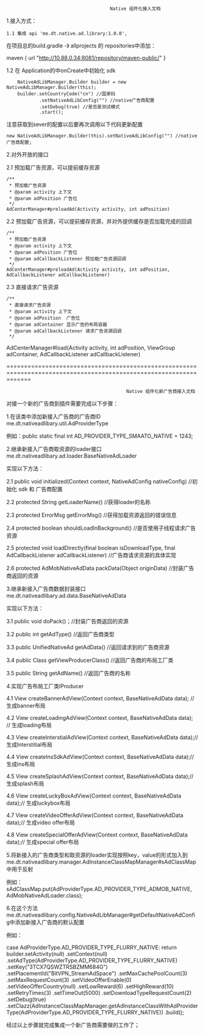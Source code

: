                                           Native 组件化接入文档
                                          


1.接入方式：

	1.1 集成 api 'me.dt.native.ad.library:1.0.0',

  在项目总的build.gradle -》 allprojects 的 repositories中添加：

  maven { url "http://10.88.0.34:8081/repository/maven-public/" }

   1.2 在 Application的中onCreate中初始化 sdk

        NativeAdLibManager.Builder builder = new NativeAdLibManager.Builder(this); 
        builder.setCountryCode("cn") //国家码
                .setNativeAdLibConfig("") //native广告商配置
                .setDebug(true) //是否是测试模式
                .start(); 

   注意获取到sever的配置以后要再次调用以下代码更新配置  
     
    new NativeAdLibManager.Builder(this).setNativeAdLibConfig("") //native广告商配置; 
       
            
                

2.对外开放的接口

  2.1  预加载广告资源，可以提前缓存资源

    /**
     * 预加载广告资源
     * @param activity 上下文
     * @param adPosition 广告位
     */
    AdCenterManager#preloadAd(Activity activity, int adPosition)

  2.2  预加载广告资源，可以提前缓存资源，并对外提供缓存是否加载完成的回调

  	/**
     * 预加载广告资源
     * @param activity 上下文
     * @param adPosition 广告位
     * @param adCallbackListener 预加载广告资源回调
     */
    AdCenterManager#preloadAd(Activity activity, int adPosition, AdCallbackListener adCallbackListener)


  2.3 直接请求广告资源


    /**
     * 直接请求广告资源
     * @param activity 上下文
     * @param adPosition  广告位
     * @param adContainer 显示广告的布局容器
     * @param adCallbackListener 请求广告资源回调
     */
  
   AdCenterManager#load(Activity activity, int adPosition, ViewGroup adContainer, AdCallbackListener adCallbackListener)  
   
   
   
 
 
 
 
 ===================================================================================================================
 
 
 
 
 
   
                                                Native 组件化新广告商接入文档
                                                
                                                
                                                
                                                
                                                

对接一个新的广告商到插件需要完成以下步骤：

1.在该类中添加新接入广告商的广告商ID me.dt.nativeadlibary.util.AdProviderType

 例如：public static final int AD_PROVIDER_TYPE_SMAATO_NATIVE = 1243;


2.继承新接入广告商取资源的loader接口 me.dt.nativeadlibary.ad.loader.BaseNativeAdLoader

 实现以下方法：

 2.1 public void initialized(Context context, NativeAdConfig nativeConfig) //初始化 sdk 和 广告商配置

 2.2 protected String getLoaderName() //获得loader的名称

 2.3 protected ErrorMsg getErrorMsg() //获得加载资源返回的错误信息

 2.4 protected boolean shouldLoadInBackground() //是否使用子线程请求广告资源

 2.5 protected void loadDirectly(final boolean isDownloadType, final AdCallbackListener adCallbackListener) //广告商请求资源的具体实现

 2.6 protected AdMobNativeAdData packData(Object originData) //封装广告商返回的资源


3.继承新接入广告商数据封装接口 me.dt.nativeadlibary.ad.data.BaseNativeAdData

 实现以下方法：

 3.1 public void doPack()；//封装广告商返回的资源

 3.2 public int getAdType() //返回广告商类型

 3.3 public UnifiedNativeAd getAdData() //返回请求到的广告商资源

 3.4  public Class getViewProducerClass() //返回广告商的布局工厂类

 3.5 public String getAdName() //返回广告商的名称


4.实现广告布局工厂类IProducer

 4.1 View createBannerAdView(Context context, BaseNativeAdData data); // 生成banner布局

 4.2  View createLoadingAdView(Context context, BaseNativeAdData data); // 生成loading布局

 4.3  View createInterstialAdView(Context context, BaseNativeAdData data);// 生成Interstitial布局

 4.4  View createInsSdkAdView(Context context, BaseNativeAdData data);// 生成ins布局

 4.5  View createSplashAdView(Context context, BaseNativeAdData data);// 生成splash布局

 4.6  View createLuckyBoxAdView(Context context, BaseNativeAdData data);// 生成luckybox布局

 4.7  View createVideoOfferAdView(Context context, BaseNativeAdData data);// 生成video offer布局

 4.8 View createSpecialOfferAdView(Context context, BaseNativeAdData data);// 生成special offer布局

5.将新接入的广告商类型和取资源的loader实现按照key，value的形式加入到 me.dt.nativeadlibary.manager.AdInstanceClassMapManager#sAdClassMap 中用于反射

 例如：sAdClassMap.put(AdProviderType.AD_PROVIDER_TYPE_ADMOB_NATIVE, AdMobNativeAdLoader.class);

6.在这个方法me.dt.nativeadlibary.config.NativeAdLibManager#getDefaultNativeAdConfig中添加新接入广告商的默认配置

 例如：

 case AdProviderType.AD_PROVIDER_TYPE_FLURRY_NATIVE:
                return builder.setActivity(null)
                        .setContext(null)
                        .setAdType(AdProviderType.AD_PROVIDER_TYPE_FLURRY_NATIVE)
                        .setKey("3TCX7QSWZTRSBZMM684G")
                        .setPlacementId("BitVPN_StreamAdSpace")
                        .setMaxCachePoolCount(3)
                        .setMaxRequestCount(3)
                        .setVideoOfferEnable(0)
                        .setVideoOfferCountry(null)
                        .setLowReward(6)
                        .setHighReward(10)
                        .setRetryTimes(3)
                        .setTimeOut(5000)
                        .setDownloadTypeRequestCount(2)
                        .setDebug(true)
                        .setClazz(AdInstanceClassMapManager.getAdInstanceClassWithAdProviderType(AdProviderType.AD_PROVIDER_TYPE_FLURRY_NATIVE))
                        .build();

  经过以上步骤就完成集成一个新广告商需要做的工作了；         